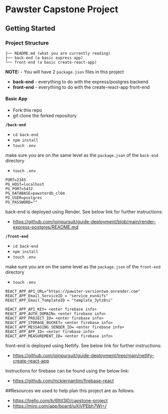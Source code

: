 # Pawster Capstone Project

## Getting Started

### Project Structure

```
├── README.md (what you are currently reading)
├── back-end (a basic express app)
└── front-end (a basic create-react-app)
```

**NOTE:** - You will have 2 `package.json` files in this project

- **back-end** - everything to do with the express/postgres backend
- **front-end** - everything to do with the create-react-app front-end

#### Basic App

- Fork this repo
- git clone the forked repository

**`/back-end`**

- `cd back-end`
- `npm install`
- `touch .env`

make sure you are on the same level as the `package.json` of the `back-end` directory

- `touch .env`

```
PORT=2345
PG_HOST=localhost
PG_PORT=5432
PG_DATABASE=pawsterdb_cl6m
PG_USER=postgres
PG_PASSWORD=""
```

back-end is deployed using Render. See below link for further instructions: 
- https://github.com/joinpursuit/guide-deployment/blob/main/render-express-postgres/README.md


**`/front-end`** 

- `cd back-end`
- `npm install`
- `touch .env`

make sure you are on the same level as the `package.json` of the `front-end` directory

- `touch .env`

```
REACT_APP_API_URL="https://pawster-versiontwo.onrender.com"
REACT_APP_Email_ServiceID = "service_eun4ifs"
REACT_APP_Email_TemplateID = "template_3ytz8si"

REACT_APP_API_KEY= <enter firebase info>
REACT_APP_AUTH_DOMAIN= <enter firebase info>
REACT_APP_PROJECT_ID= <enter firebase info>
REACT_APP_STORAGE_BUCKET= <enter firebase info>
REACT_APP_MESSAGING_SENDER_ID= <enter firebase info>
REACT_APP_APP_ID= <enter firebase info>
REACT_APP_MEASUREMENT_ID= <enter firebase info>
```

front-end is deployed using Netlify. See below link for further instructions: 
- https://github.com/joinpursuit/guide-deployment/tree/main/netlify-create-react-app

Instructions for firebase can be found using the below link:
- https://github.com/mckiernantim/firebase-react


##Resources we used to help plan this project are as follows:
- https://trello.com/b/6Itit3l0/capstone-project
- https://miro.com/app/board/uXjVPEbh7WI=/
